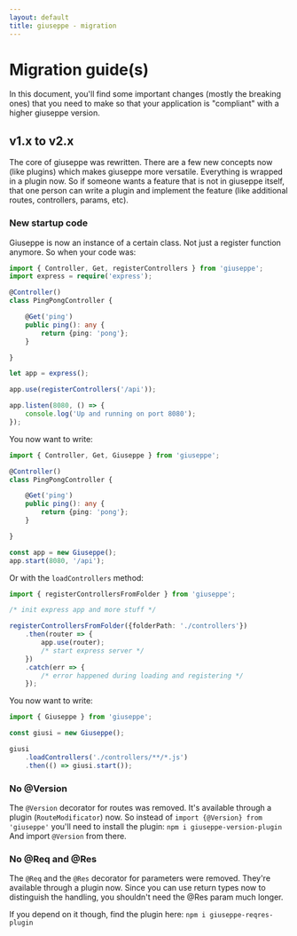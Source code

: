 ```yaml
---
layout: default
title: giuseppe - migration
---
```

# Migration guide(s)

In this document, you'll find some important changes (mostly the breaking ones) that you need to make
so that your application is "compliant" with a higher giuseppe version.

## v1.x to v2.x

The core of giuseppe was rewritten. There are a few new concepts now (like plugins) which makes giuseppe
more versatile. Everything is wrapped in a plugin now. So if someone wants a feature that is not in giuseppe
itself, that one person can write a plugin and implement the feature (like additional routes, controllers, params, etc).

### New startup code

Giuseppe is now an instance of a certain class. Not just a register function anymore.
So when your code was:

```typescript
import { Controller, Get, registerControllers } from 'giuseppe';
import express = require('express');

@Controller()
class PingPongController {

    @Get('ping')
    public ping(): any {
        return {ping: 'pong'};
    }

}

let app = express();

app.use(registerControllers('/api'));

app.listen(8080, () => {
    console.log('Up and running on port 8080');
});
```

You now want to write:

```typescript
import { Controller, Get, Giuseppe } from 'giuseppe';

@Controller()
class PingPongController {

    @Get('ping')
    public ping(): any {
        return {ping: 'pong'};
    }

}

const app = new Giuseppe();
app.start(8080, '/api');
```

Or with the `loadControllers` method:

```typescript
import { registerControllersFromFolder } from 'giuseppe';

/* init express app and more stuff */

registerControllersFromFolder({folderPath: './controllers'})
    .then(router => {
        app.use(router);
        /* start express server */
    })
    .catch(err => {
        /* error happened during loading and registering */
    });
```

You now want to write:

```typescript
import { Giuseppe } from 'giuseppe';

const giusi = new Giuseppe();

giusi
    .loadControllers('./controllers/**/*.js')
    .then(() => giusi.start());
```

### No @Version

The `@Version` decorator for routes was removed. It's available through a plugin (`RouteModificator`) now.
So instead of `import {@Version} from 'giuseppe'` you'll need to install the plugin: `npm i giuseppe-version-plugin`
And import `@Version` from there.

### No @Req and @Res

The `@Req` and the `@Res` decorator for parameters were removed. They're available through a plugin now.
Since you can use return types now to distinguish the handling, you shouldn't need the @Res param much longer.

If you depend on it though, find the plugin here: `npm i giuseppe-reqres-plugin`
